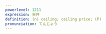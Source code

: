 ```yaml
---
powerlevel: 1211
expression: 天井
definition: (n) ceiling; ceiling price; (P)
pronunciation: てんじょう
---
```

